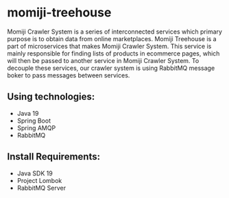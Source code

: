 # momiji-treehouse

Momiji Crawler System is a series of interconnected services which primary purpose is to obtain data from online marketplaces.
Momiji Treehouse is a part of microservices that makes Momiji Crawler System. This service is mainly responsible for finding lists of products in ecommerce pages, which will then be passed to another service in Momiji Crawler System. To decouple these services, our crawler system is using RabbitMQ message boker to pass messages between services.


## Using technologies:
- Java 19
- Spring Boot
- Spring AMQP
- RabbitMQ

## Install Requirements:
- Java SDK 19
- Project Lombok
- RabbitMQ Server
